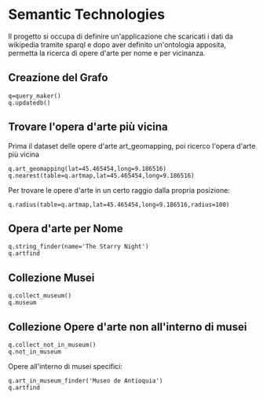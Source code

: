 # Semantic Technologies

Il progetto si occupa di definire un'applicazione che scaricati i dati da wikipedia tramite sparql e dopo aver definito un'ontologia apposita, permetta la ricerca di opere d'arte per nome e per vicinanza.

## Creazione del Grafo

```
q=query_maker()
q.updatedb()
```

## Trovare l'opera d'arte più vicina

Prima il dataset delle opere d'arte art_geomapping, poi ricerco l'opera d'arte più vicina
```
q.art_geomapping(lat=45.465454,long=9.186516)
q.nearest(table=q.artmap,lat=45.465454,long=9.186516)
```

Per trovare le opere d'arte in un certo raggio dalla propria posizione:
```
q.radius(table=q.artmap,lat=45.465454,long=9.186516,radius=100)
```

## Opera d'arte per Nome
```
q.string_finder(name='The Starry Night')
q.artfind
```
## Collezione Musei
```
q.collect_museum()
q.museum
```
## Collezione Opere d'arte non all'interno di musei
```
q.collect_not_in_museum()
q.not_in_museum
```
Opere all'interno di musei specifici:
```
q.art_in_museum_finder('Museo de Antioquia')
q.artfind
```
